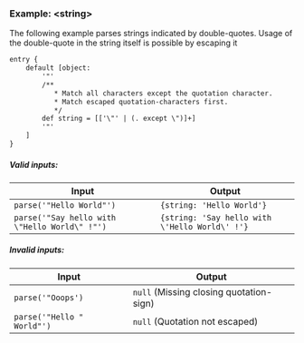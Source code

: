 ### Example: \<string\>
The following example parses strings indicated by double-quotes.
Usage of the double-quote in the string itself is possible by escaping it

```html
entry {
    default [object:
        '"'
        /**
           * Match all characters except the quotation character.
           * Match escaped quotation-characters first.
           */ 
        def string = [['\"' | (. except \")]+]
        '"'
    ]
}
```

##### Valid inputs:
| Input | Output |
| ----- | ------ |
| `parse('"Hello World"')` | `{string: 'Hello World'}` |
| `parse('"Say hello with \"Hello World\" !"')` | `{string: 'Say hello with \'Hello World\' !'}` |

##### Invalid inputs:
| Input | Output |
| ----- | ------ |
| `parse('"Ooops')` | `null` (Missing closing quotation-sign) |
| `parse('"Hello " World"')` | `null` (Quotation not escaped) |
